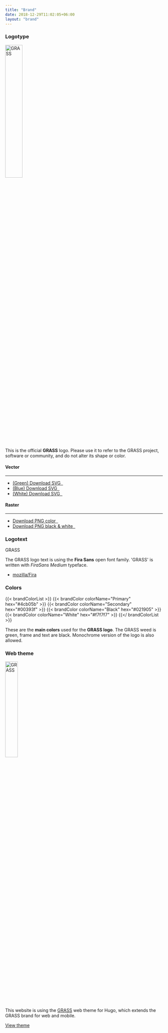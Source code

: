 ```yaml
---
title: "Brand"
date: 2018-12-29T11:02:05+06:00
layout: "brand"
---
```


### Logotype

<div class="container">
<div class="row mt-30">
<div class="col-lg-6 text-center panel">
<img src="../../images/logos/gs-green.svg" width="33%" alt="GRASS">
</div>

<div class="col-lg-6">
This is the official <b class="grass-green">GRASS</b> logo. Please use it to refer  to the GRASS project, software or community, and do not alter its shape or color.
<div class="row mt-30">
<div class="col-lg-6">
<h4>Vector</h4>
<hr>
<ul class="list-unstyled dil">
<li><a href="/images/logos/gs-green.svg"> <i class="fa fa-download"></i> (Green) Download SVG &#160; </a></li>
<li><a href="/images/logos/gs-blue.svg"> <i class="fa fa-download"></i> (Blue) Download SVG &#160; </a></li>
<li><a href="/images/logos/gs-white.svg"> <i class="fa fa-download"></i> (White) Download SVG &#160; </a></li>
</ul>
</div>

<div class="col-lg-6">
<h4>Raster</h4>
<hr>
<ul class="list-unstyled dil">
<li><a href="/images/logos/grassgis_logo_colorlogo_text_whitebg.png"><i class="fa fa-download"></i>  Download PNG color &#160; </a></li>
<li><a href="/images/logos/grassgis_logo_graylogo_text_whitebg.png"><i class="fa fa-download"></i> Download PNG black & white &#160; </a></li>
</ul>
</div>
</div>
</div>
 </div>
 </div>

### Logotext

<div class="row mt-30 mb-2">

<div class="col-lg-6 col-sm-12">
<p class="hdlg grass black-color text-center">GRASS</p>	
</div>

<div class="col-lg-6 col-sm-12">
<p>The GRASS logo text is using the <b>Fira Sans</b></a> open font family.  'GRASS' is written  with <i>FiraSans Medium</i> typeface. </p>
<ul class="list-unstyled dil">
<li><a href="https://github.com/mozilla/Fira" target="_blank"><i class="fab fa-github"></i> mozilla/Fira</a></li>
</ul>
</div>
</div>

### Colors

{{< brandColorList >}}
    {{< brandColor colorName="Primary"   hex="#4cb05b" >}}
    {{< brandColor colorName="Secondary" hex="#00393f" >}}
    {{< brandColor colorName="Black"     hex="#021905" >}}
    {{< brandColor colorName="White"     hex="#f7f7f7" >}}
{{</ brandColorList >}}

<div class="col-lg-6 col-sm-12">
    These are the <strong>main colors</strong> used for the <strong>GRASS logo</strong>.
    The GRASS weed is green, frame and text are black.
    Monochrome version of the logo is also allowed.
</div>

### Web theme

<div class="row mt-30 mb-2">

<div class="col-lg-6">
<div class="grassthm text-center overlay">
<img alt="GRASS" src="../../images/logos/gs-white.svg" width="28%">
</div>
</div>
<div class="col-lg-6">
<p>This website is using the <a class="bigr" href="/about/theme"><span class="grass-green grass">GRASS</span></a> web theme for Hugo, which extends the GRASS brand for web and mobile.</p>

<a class="btn btn-secondary" href="/about/theme">View theme</a>

</div>
</div>
